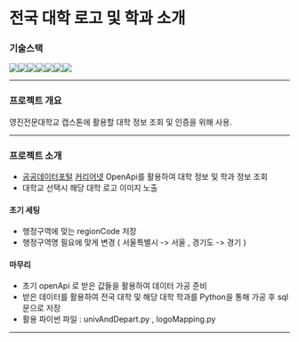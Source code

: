 # 전국 대학 로고 및 학과 소개

### 기술스택
<img src="https://img.shields.io/badge/JAVA-007396?style=for-the-badge&logo=java&logoColor=white" width:240px><img src="https://img.shields.io/badge/springboot-6DB33F?style=for-the-badge&logo=springboot&logoColor=white"><img src="https://img.shields.io/badge/html5-E34F26?style=for-the-badge&logo=html5&logoColor=white"><img src="https://img.shields.io/badge/thymeleaf-005F0F?style=for-the-badge&logo=thymeleaf&logoColor=white"><img src="https://img.shields.io/badge/css3-1572B6?style=for-the-badge&logo=css3&logoColor=white"><img src="https://img.shields.io/badge/oracle-F80000?style=for-the-badge&logo=oracle&logoColor=white"><img src="https://img.shields.io/badge/jquery-0769AD?style=for-the-badge&logo=jquery&logoColor=white">

---

### 프로젝트 개요
영진전문대학교 캡스톤에 활용할 대학 정보 조회 및 인증을 위해 사용.

---

### 프로젝트 소개
- [공공데이터포털](https://www.data.go.kr/data/15014632/fileData.do)  [커리어넷](https://www.career.go.kr/cnet/front/openapi/openApiSchoolCenter.do) OpenApi를 활용하여 대학 정보 및 학과 정보 조회
- 대학교 선택시 해당 대학 로고 이미지 노출

#### 초기 세팅 
- 행정구역에 맞는 regionCode 저장
- 행정구역명 필요에 맞게 변경 ( 서울특별시 -> 서울 , 경기도 -> 경기 )
  

#### 마무리
- 초기 openApi 로 받은 값들을 활용하여 데이터 가공 준비
- 받은 데이터를 활용하여 전국 대학 및 해당 대학 학과를 Python을 통해 가공 후 sql 문으로 저장 
- 활용 파이썬 파일 : univAndDepart.py  ,  logoMapping.py

---



